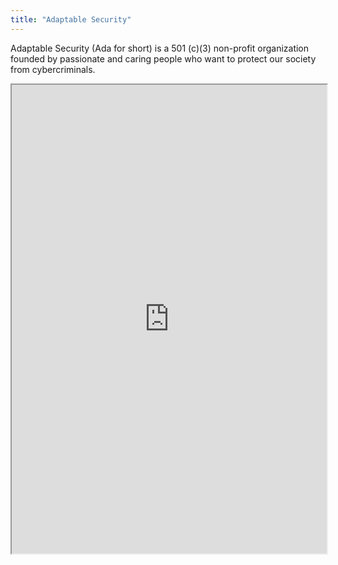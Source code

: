 ```yaml
---
title: "Adaptable Security"
---
```


Adaptable Security (Ada for short) is a 501 (c)(3) non-profit organization founded by passionate and caring people who want to protect our society from cybercriminals.

<iframe height="750" width="100%" src="https://ewelton.github.io/ktest/wiki.html#Adaptable%20Security"></iframe>
